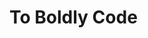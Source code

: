 # To Boldly Code

<!--
**jimtng/jimtng** is a ✨ _special_ ✨ repository because its `README.md` (this file) appears on your GitHub profile.

Here are some ideas to get you started:

- 🔭 I’m currently working on ...
- 🌱 I’m currently learning ...
- 👯 I’m looking to collaborate on ...
- 🤔 I’m looking for help with ...
- 💬 Ask me about ...
- 📫 How to reach me: ...
- 😄 Pronouns: ...
- ⚡ Fun fact: ...
-->

<!--
- 🔭 I’m currently using and contributing to
  - https://openhab.org
  - https://github.com/boc-tothefuture/openhab-jruby
- 🌱 I’m currently learning: Ruby
- 🌱 I’d like to learn: Julia, Go
- 🌱 Languages I have used: C++, Delphi/Pascal, PHP, Perl, Java 
- 🌱 Editor: VSCode
- ⚡ Hobbies and Interests: Home automation, Table tennis, Star Trek
-->
